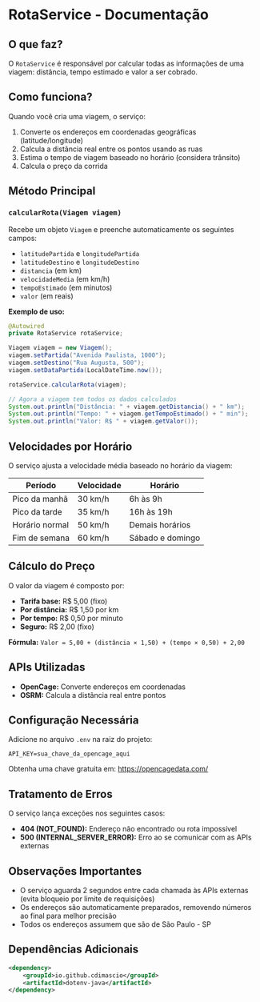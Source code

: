 # RotaService - Documentação

## O que faz?

O `RotaService` é responsável por calcular todas as informações de uma viagem: distância, tempo estimado e valor a ser cobrado.

## Como funciona?

Quando você cria uma viagem, o serviço:

1. Converte os endereços em coordenadas geográficas (latitude/longitude)
2. Calcula a distância real entre os pontos usando as ruas
3. Estima o tempo de viagem baseado no horário (considera trânsito)
4. Calcula o preço da corrida

## Método Principal

### `calcularRota(Viagem viagem)`

Recebe um objeto `Viagem` e preenche automaticamente os seguintes campos:

- `latitudePartida` e `longitudePartida`
- `latitudeDestino` e `longitudeDestino`
- `distancia` (em km)
- `velocidadeMedia` (em km/h)
- `tempoEstimado` (em minutos)
- `valor` (em reais)

**Exemplo de uso:**

```java
@Autowired
private RotaService rotaService;

Viagem viagem = new Viagem();
viagem.setPartida("Avenida Paulista, 1000");
viagem.setDestino("Rua Augusta, 500");
viagem.setDataPartida(LocalDateTime.now());

rotaService.calcularRota(viagem);

// Agora a viagem tem todos os dados calculados
System.out.println("Distância: " + viagem.getDistancia() + " km");
System.out.println("Tempo: " + viagem.getTempoEstimado() + " min");
System.out.println("Valor: R$ " + viagem.getValor());
```

## Velocidades por Horário

O serviço ajusta a velocidade média baseado no horário da viagem:

| Período        | Velocidade | Horário          |
| -------------- | ---------- | ---------------- |
| Pico da manhã  | 30 km/h    | 6h às 9h         |
| Pico da tarde  | 35 km/h    | 16h às 19h       |
| Horário normal | 50 km/h    | Demais horários  |
| Fim de semana  | 60 km/h    | Sábado e domingo |

## Cálculo do Preço

O valor da viagem é composto por:

- **Tarifa base:** R$ 5,00 (fixo)
- **Por distância:** R$ 1,50 por km
- **Por tempo:** R$ 0,50 por minuto
- **Seguro:** R$ 2,00 (fixo)

**Fórmula:** `Valor = 5,00 + (distância × 1,50) + (tempo × 0,50) + 2,00`

## APIs Utilizadas

- **OpenCage:** Converte endereços em coordenadas
- **OSRM:** Calcula a distância real entre pontos

## Configuração Necessária

Adicione no arquivo `.env` na raiz do projeto:

```
API_KEY=sua_chave_da_opencage_aqui
```

Obtenha uma chave gratuita em: https://opencagedata.com/

## Tratamento de Erros

O serviço lança exceções nos seguintes casos:

- **404 (NOT_FOUND):** Endereço não encontrado ou rota impossível
- **500 (INTERNAL_SERVER_ERROR):** Erro ao se comunicar com as APIs externas

## Observações Importantes

- O serviço aguarda 2 segundos entre cada chamada às APIs externas (evita bloqueio por limite de requisições)
- Os endereços são automaticamente preparados, removendo números ao final para melhor precisão
- Todos os endereços assumem que são de São Paulo - SP

## Dependências Adicionais

```xml
<dependency>
    <groupId>io.github.cdimascio</groupId>
    <artifactId>dotenv-java</artifactId>
</dependency>
```